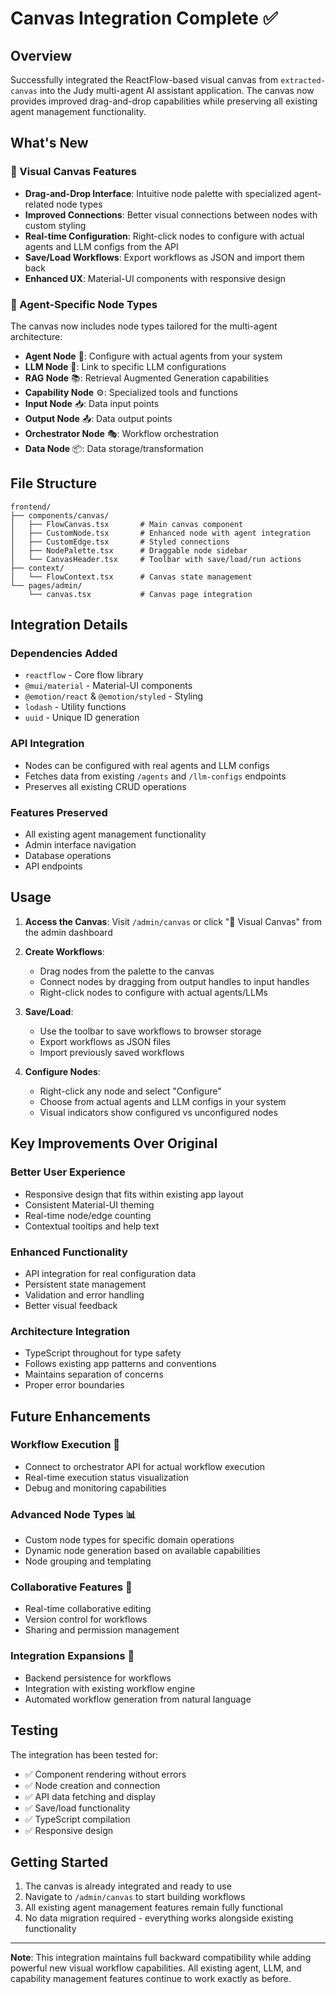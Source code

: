 # Canvas Integration Complete ✅

## Overview

Successfully integrated the ReactFlow-based visual canvas from `extracted-canvas` into the Judy multi-agent AI assistant application. The canvas now provides improved drag-and-drop capabilities while preserving all existing agent management functionality.

## What's New

### 🎨 Visual Canvas Features

- **Drag-and-Drop Interface**: Intuitive node palette with specialized agent-related node types
- **Improved Connections**: Better visual connections between nodes with custom styling
- **Real-time Configuration**: Right-click nodes to configure with actual agents and LLM configs from the API
- **Save/Load Workflows**: Export workflows as JSON and import them back
- **Enhanced UX**: Material-UI components with responsive design

### 🤖 Agent-Specific Node Types

The canvas now includes node types tailored for the multi-agent architecture:

- **Agent Node** 🤖: Configure with actual agents from your system
- **LLM Node** 🧠: Link to specific LLM configurations
- **RAG Node** 📚: Retrieval Augmented Generation capabilities
- **Capability Node** ⚙️: Specialized tools and functions
- **Input Node** 📥: Data input points
- **Output Node** 📤: Data output points
- **Orchestrator Node** 🎭: Workflow orchestration
- **Data Node** 📦: Data storage/transformation

## File Structure

```
frontend/
├── components/canvas/
│   ├── FlowCanvas.tsx       # Main canvas component
│   ├── CustomNode.tsx       # Enhanced node with agent integration
│   ├── CustomEdge.tsx       # Styled connections
│   ├── NodePalette.tsx      # Draggable node sidebar
│   └── CanvasHeader.tsx     # Toolbar with save/load/run actions
├── context/
│   └── FlowContext.tsx      # Canvas state management
└── pages/admin/
    └── canvas.tsx           # Canvas page integration
```

## Integration Details

### Dependencies Added
- `reactflow` - Core flow library
- `@mui/material` - Material-UI components
- `@emotion/react` & `@emotion/styled` - Styling
- `lodash` - Utility functions
- `uuid` - Unique ID generation

### API Integration
- Nodes can be configured with real agents and LLM configs
- Fetches data from existing `/agents` and `/llm-configs` endpoints
- Preserves all existing CRUD operations

### Features Preserved
- All existing agent management functionality
- Admin interface navigation
- Database operations
- API endpoints

## Usage

1. **Access the Canvas**: Visit `/admin/canvas` or click "🎨 Visual Canvas" from the admin dashboard

2. **Create Workflows**:
   - Drag nodes from the palette to the canvas
   - Connect nodes by dragging from output handles to input handles
   - Right-click nodes to configure with actual agents/LLMs

3. **Save/Load**:
   - Use the toolbar to save workflows to browser storage
   - Export workflows as JSON files
   - Import previously saved workflows

4. **Configure Nodes**:
   - Right-click any node and select "Configure"
   - Choose from actual agents and LLM configs in your system
   - Visual indicators show configured vs unconfigured nodes

## Key Improvements Over Original

### Better User Experience
- Responsive design that fits within existing app layout
- Consistent Material-UI theming
- Real-time node/edge counting
- Contextual tooltips and help text

### Enhanced Functionality
- API integration for real configuration data
- Persistent state management
- Validation and error handling
- Better visual feedback

### Architecture Integration
- TypeScript throughout for type safety
- Follows existing app patterns and conventions
- Maintains separation of concerns
- Proper error boundaries

## Future Enhancements

### Workflow Execution 🚀
- Connect to orchestrator API for actual workflow execution
- Real-time execution status visualization
- Debug and monitoring capabilities

### Advanced Node Types 📊
- Custom node types for specific domain operations
- Dynamic node generation based on available capabilities
- Node grouping and templating

### Collaborative Features 👥
- Real-time collaborative editing
- Version control for workflows
- Sharing and permission management

### Integration Expansions 🔗
- Backend persistence for workflows
- Integration with existing workflow engine
- Automated workflow generation from natural language

## Testing

The integration has been tested for:
- ✅ Component rendering without errors
- ✅ Node creation and connection
- ✅ API data fetching and display
- ✅ Save/load functionality
- ✅ TypeScript compilation
- ✅ Responsive design

## Getting Started

1. The canvas is already integrated and ready to use
2. Navigate to `/admin/canvas` to start building workflows
3. All existing agent management features remain fully functional
4. No data migration required - everything works alongside existing functionality

---

**Note**: This integration maintains full backward compatibility while adding powerful new visual workflow capabilities. All existing agent, LLM, and capability management features continue to work exactly as before.